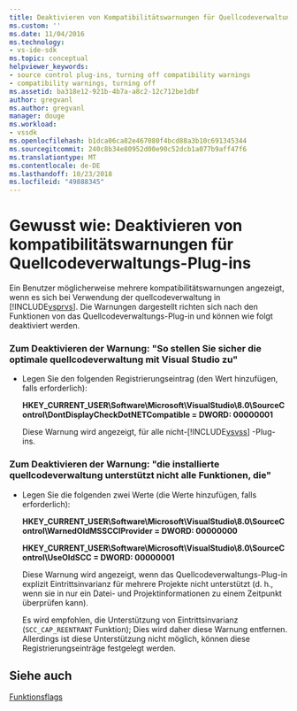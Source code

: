 ```yaml
---
title: Deaktivieren von Kompatibilitätswarnungen für Quellcodeverwaltungs-Plug-ins | Microsoft-Dokumentation
ms.custom: ''
ms.date: 11/04/2016
ms.technology:
- vs-ide-sdk
ms.topic: conceptual
helpviewer_keywords:
- source control plug-ins, turning off compatibility warnings
- compatibility warnings, turning off
ms.assetid: ba318e12-921b-4b7a-a8c2-12c712be1dbf
author: gregvanl
ms.author: gregvanl
manager: douge
ms.workload:
- vssdk
ms.openlocfilehash: b1dca06ca82e467080f4bcd88a3b10c691345344
ms.sourcegitcommit: 240c8b34e80952d00e90c52dcb1a077b9aff47f6
ms.translationtype: MT
ms.contentlocale: de-DE
ms.lasthandoff: 10/23/2018
ms.locfileid: "49888345"
---
```

# <a name="how-to-turn-off-compatibility-warnings-for-source-control-plug-ins"></a>Gewusst wie: Deaktivieren von kompatibilitätswarnungen für Quellcodeverwaltungs-Plug-ins
Ein Benutzer möglicherweise mehrere kompatibilitätswarnungen angezeigt, wenn es sich bei Verwendung der quellcodeverwaltung in [!INCLUDE[vsprvs](../code-quality/includes/vsprvs_md.md)]. Die Warnungen dargestellt richten sich nach den Funktionen von das Quellcodeverwaltungs-Plug-in und können wie folgt deaktiviert werden.  
  
### <a name="to-disable-the-warning-to-ensure-optimal-source-control-integration-with-visual-studio"></a>Zum Deaktivieren der Warnung: "So stellen Sie sicher die optimale quellcodeverwaltung mit Visual Studio zu"  
  
- Legen Sie den folgenden Registrierungseintrag (den Wert hinzufügen, falls erforderlich):  
  
   **HKEY_CURRENT_USER\Software\Microsoft\VisualStudio\8.0\SourceControl\DontDisplayCheckDotNETCompatible = DWORD: 00000001**  
  
   Diese Warnung wird angezeigt, für alle nicht-[!INCLUDE[vsvss](../extensibility/includes/vsvss_md.md)] -Plug-ins.  
  
### <a name="to-disable-the-warning-the-installed-source-control-provider-does-not-support-all-the-capabilities"></a>Zum Deaktivieren der Warnung: "die installierte quellcodeverwaltung unterstützt nicht alle Funktionen, die"  
  
-   Legen Sie die folgenden zwei Werte (die Werte hinzufügen, falls erforderlich):  
  
     **HKEY_CURRENT_USER\Software\Microsoft\VisualStudio\8.0\SourceControl\WarnedOldMSSCCIProvider = DWORD: 00000000**  
  
    **HKEY_CURRENT_USER\Software\Microsoft\VisualStudio\8.0\SourceControl\UseOldSCC = DWORD: 00000001**  
  
     Diese Warnung wird angezeigt, wenn das Quellcodeverwaltungs-Plug-in explizit Eintrittsinvarianz für mehrere Projekte nicht unterstützt (d. h., wenn sie in nur ein Datei- und Projektinformationen zu einem Zeitpunkt überprüfen kann).  
  
     Es wird empfohlen, die Unterstützung von Eintrittsinvarianz (`SCC_CAP_REENTRANT` Funktion); Dies wird daher diese Warnung entfernen. Allerdings ist diese Unterstützung nicht möglich, können diese Registrierungseinträge festgelegt werden.  
  
## <a name="see-also"></a>Siehe auch  
 [Funktionsflags](../extensibility/capability-flags.md)